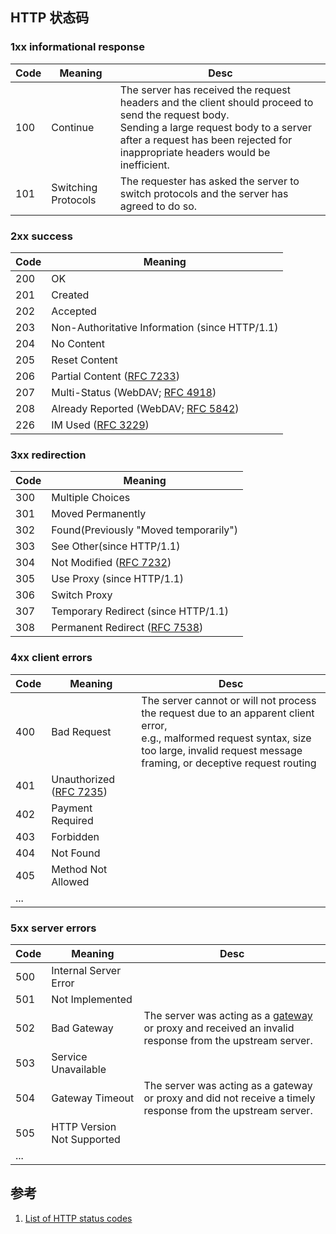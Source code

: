 ﻿## HTTP 状态码
### 1xx informational response

| Code | Meaning             | Desc                                                         |
| ---- | ------------------- | ------------------------------------------------------------ |
| 100  | Continue            | The server has received the request headers and the client should proceed to send the request body.<br />Sending a large request body to a server after a request has been rejected for inappropriate headers would be inefficient. |
| 101  | Switching Protocols | The requester has asked the server to switch protocols and the server has agreed to do so. |



### 2xx success

| Code | Meaning                                                      |
| ---- | ------------------------------------------------------------ |
| 200  | OK                                                           |
| 201  | Created                                                      |
| 202  | Accepted                                                     |
| 203  | Non-Authoritative Information (since HTTP/1.1)               |
| 204  | No Content                                                   |
| 205  | Reset Content                                                |
| 206  | Partial Content ([RFC 7233](https://tools.ietf.org/html/rfc7233)) |
| 207  | Multi-Status (WebDAV; [RFC 4918](https://tools.ietf.org/html/rfc4918)) |
| 208  | Already Reported (WebDAV; [RFC 5842](https://tools.ietf.org/html/rfc5842)) |
| 226  | IM Used ([RFC 3229](https://tools.ietf.org/html/rfc3229)) |



### 3xx redirection

| Code | Meaning                                                      |
| ---- | ------------------------------------------------------------ |
| 300  | Multiple Choices                                             |
| 301  | Moved Permanently                                            |
| 302  | Found(Previously "Moved temporarily")                        |
| 303  | See Other(since HTTP/1.1)                                    |
| 304  | Not Modified ([RFC 7232](https://tools.ietf.org/html/rfc7232)) |
| 305  | Use Proxy (since HTTP/1.1)                                   |
| 306  | Switch Proxy                                                 |
| 307  | Temporary Redirect (since HTTP/1.1)                          |
| 308  | Permanent Redirect ([RFC 7538](https://tools.ietf.org/html/rfc7538)) |



### 4xx client errors

| Code | Meaning                                                      | Desc                                                         |
| ---- | ------------------------------------------------------------ | ------------------------------------------------------------ |
| 400  | Bad Request                                                  | The server cannot or will not process the request due to an apparent client error,<br />e.g., malformed request syntax, size too large, invalid request message framing, or deceptive request routing |
| 401  | Unauthorized ([RFC 7235](https://tools.ietf.org/html/rfc7235)) |                                                              |
| 402  | Payment Required                                             |                                                              |
| 403  | Forbidden                                                    |                                                              |
| 404  | Not Found                                                    |                                                              |
| 405  | Method Not Allowed                                           |                                                              |
| ...  |                                                              |                                                              |



### 5xx server errors

| Code | Meaning                    | Desc                                                         |
| ---- | -------------------------- | ------------------------------------------------------------ |
| 500  | Internal Server Error      |                                                              |
| 501  | Not Implemented            |                                                              |
| 502  | Bad Gateway                | The server was acting as a [gateway](https://en.wikipedia.org/wiki/Gateway_(telecommunications)) or proxy and received an invalid response from the upstream server. |
| 503  | Service Unavailable        |                                                              |
| 504  | Gateway Timeout            | The server was acting as a gateway or proxy and did not receive a timely response from the upstream server. |
| 505  | HTTP Version Not Supported |                                                              |
| ...  |                            |                                                              |



## 参考

1. [List of HTTP status codes](https://en.wikipedia.org/wiki/List_of_HTTP_status_codes)